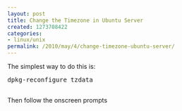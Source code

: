 ```yaml
---
layout: post
title: Change the Timezone in Ubuntu Server
created: 1273708422
categories:
- linux/unix
permalink: /2010/may/4/change-timezone-ubuntu-server/
---
```

<p>The simplest way to do this is:</p>
<pre>
dpkg-reconfigure tzdata

</pre>
<p>Then follow the onscreen prompts</p>
